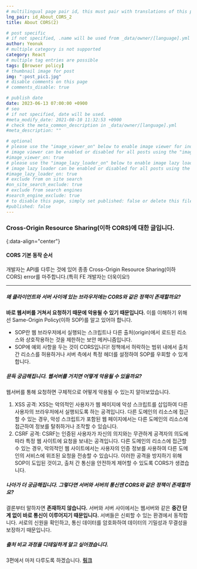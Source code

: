 ```yaml
---
# multilingual page pair id, this must pair with translations of this page. (This name must be unique)
lng_pair: id_About_CORS_2
title: About CORS(2)

# post specific
# if not specified, .name will be used from _data/owner/[language].yml
author: Yeonuk
# multiple category is not supported
category: React
# multiple tag entries are possible
tags: [Browser policy]
# thumbnail image for post
img: ":post_pic1.jpg"
# disable comments on this page
# comments_disable: true

# publish date
date: 2023-06-13 07:00:00 +0900
# seo
# if not specified, date will be used.
#meta_modify_date: 2021-08-10 11:32:53 +0900
# check the meta_common_description in _data/owner/[language].yml
#meta_description: ""

# optional
# please use the "image_viewer_on" below to enable image viewer for individual pages or posts (_posts/ or [language]/_posts folders).
# image viewer can be enabled or disabled for all posts using the "image_viewer_posts: true" setting in _data/conf/main.yml.
#image_viewer_on: true
# please use the "image_lazy_loader_on" below to enable image lazy loader for individual pages or posts (_posts/ or [language]/_posts folders).
# image lazy loader can be enabled or disabled for all posts using the "image_lazy_loader_posts: true" setting in _data/conf/main.yml.
#image_lazy_loader_on: true
# exclude from on site search
#on_site_search_exclude: true
# exclude from search engines
#search_engine_exclude: true
# to disable this page, simply set published: false or delete this file
#published: false
---
```


<!-- outline-start -->

### Cross-Origin Resource Sharing(이하 CORS)에 대한 글입니다.

{:data-align="center"}

<!-- outline-end -->

#### CORS 기본 동작 순서

개발자는 API를 다루는 것에 있어 종종 Cross-Origin Resource Sharing(이하 CORS) error를 마주합니다.(특히 FE 개발자는 더욱이요!)

---

##### 왜 클라이언트와 서버 사이에 있는 브라우저에는 CORS와 같은 정책이 존재할까요?

**바로 웹서버를 거쳐서 요청하기 때문에 악용될 수 있기 때문입니다.**
이를 이해하기 위해선 Same-Origin Policy(이하 SOP)를 알고 있어야 합니다.

- SOP란 웹 브라우저에서 실행되는 스크립트나 다른 출처(origin)에서 로드된 리소스와 상호작용하는 것을 제한하는 보안 메커니즘입니다.
- SOP에 예외 사항을 두는 것이 CORS입니다! 정책에서 허락하는 범위 내에서 출처간 리소스를 허용하거나 서버 측에서 특정 헤더를 설정하여 SOP를 우회할 수 있게 합니다.

##### 문득 궁금해집니다. 웹서버를 거치면 어떻게 악용될 수 있을까요?

웹서버를 통해 요청하면 구체적으로 어떻게 악용될 수 있는지 알아보았습니다.

1. XSS 공격: XSS는 악의적인 사용자가 웹 페이지에 악성 스크립트를 삽입하여 다른 사용자의 브라우저에서 실행되도록 하는 공격입니다. 다른 도메인의 리소스에 접근할 수 있는 경우, 악성 스크립트가 포함된 웹 페이지에서는 다른 도메인의 리소스에 접근하여 정보를 탈취하거나 조작할 수 있습니다.
2. CSRF 공격: CSRF는 인증된 사용자가 자신의 의지와는 무관하게 공격자의 의도에 따라 특정 웹 사이트에 요청을 보내는 공격입니다. 다른 도메인의 리소스에 접근할 수 있는 경우, 악의적인 웹 사이트에서는 사용자의 인증 정보를 사용하여 다른 도메인의 서비스에 위조된 요청을 전송할 수 있습니다.
   이러한 공격을 방지하기 위해 SOP이 도입된 것이고, 출처 간 통신을 안전하게 제어할 수 있도록 CORS가 생겼습니다.

##### 나아가 더 궁금해집니다. 그렇다면 서버와 서버의 통신엔 CORS와 같은 정책이 존재할까요?

결론부터 말하자면 **존재하지 않습니다.**
서버와 서버 사이에서는 웹서버와 같은 **중간 단계 없이 바로 통신이 이루어지기 때문입니다.** 서버들은 신뢰할 수 있는 환경에서 동작합니다. 서로의 신원을 확인하고, 통신 데이터를 암호화하여 데이터의 기밀성과 무결성을 보장하기 때문입니다.

##### 출처 비교 과정을 디테일하게 알고 싶어졌습니다.

3편에서 마저 다루도록 하겠습니다. **[링크](https://yeonuk44.github.io/posts/2023-06-14-CORS-3)**

